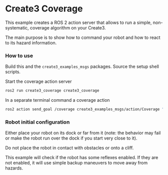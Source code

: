 # Create3 Coverage

This example creates a ROS 2 action server that allows to run a simple, non-systematic, coverage algorithm on your Create3.

The main purpose is to show how to command your robot and how to react to its hazard information.

### How to use

Build this and the `create3_examples_msgs` packages.
Source the setup shell scripts.

Start the coverage action server

```bash
ros2 run create3_coverage create3_coverage
```

In a separate terminal command a coverage action

```bash
ros2 action send_goal /coverage create3_examples_msgs/action/Coverage "{explore_duration:{sec: 500, nanosec: 0}, max_duration:{sec: 1000,nanosec: 0}}"
```

### Robot initial configuration

Either place your robot on its dock or far from it (note: the behavior may fail or make the robot run over the dock if you start very close to it).

Do not place the robot in contact with obstacles or onto a cliff.

This example will check if the robot has some reflexes enabled.
If they are not enabled, it will use simple backup maneuvers to move away from hazards.
